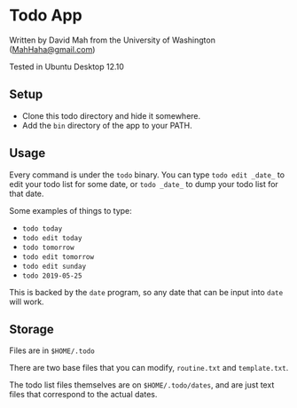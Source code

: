 # Todo App

Written by David Mah from the University of Washington (MahHaha@gmail.com)

Tested in Ubuntu Desktop 12.10

## Setup

* Clone this todo directory and hide it somewhere.
* Add the `bin` directory of the app to your PATH.

## Usage

Every command is under the `todo` binary. You can type `todo edit
_date_` to edit your todo list for some date, or `todo _date_` to dump
your todo list for that date.

Some examples of things to type:

* `todo today`
* `todo edit today`
* `todo tomorrow`
* `todo edit tomorrow`
* `todo edit sunday`
* `todo 2019-05-25`

This is backed by the `date` program, so any date that can be input into
`date` will work.

## Storage

Files are in `$HOME/.todo`

There are two base files that you can modify, `routine.txt` and
`template.txt`.

 The todo list files themselves are on `$HOME/.todo/dates`, and are just
text files that correspond to the actual dates.
